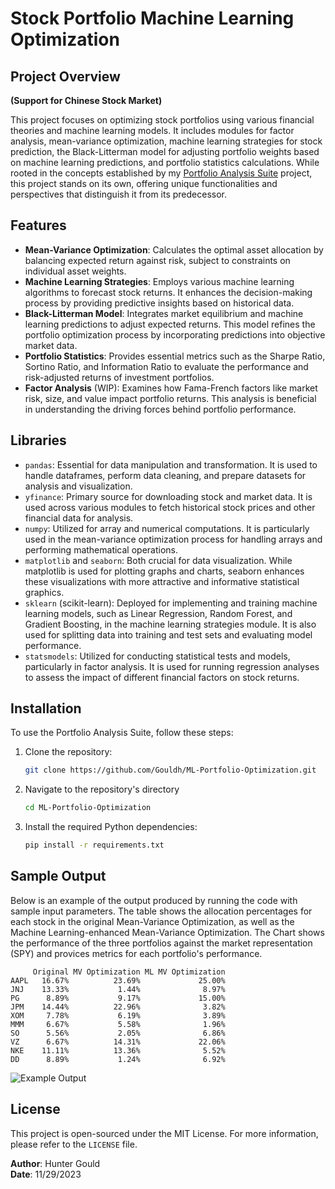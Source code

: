# Stock Portfolio Machine Learning Optimization

## Project Overview
**(Support for Chinese Stock Market)**

This project focuses on optimizing stock portfolios using various financial theories and machine learning models. It includes modules for factor analysis, mean-variance optimization, machine learning strategies for stock prediction, the Black-Litterman model for adjusting portfolio weights based on machine learning predictions, and portfolio statistics calculations. While rooted in the concepts established by my [Portfolio Analysis Suite](https://github.com/Gouldh/Portfolio-Analysis-Suite) project, this project stands on its own, offering unique functionalities and perspectives that distinguish it from its predecessor.

## Features
- **Mean-Variance Optimization**: Calculates the optimal asset allocation by balancing expected return against risk, subject to constraints on individual asset weights.
- **Machine Learning Strategies**: Employs various machine learning algorithms to forecast stock returns. It enhances the decision-making process by providing predictive insights based on historical data.
- **Black-Litterman Model**: Integrates market equilibrium and machine learning predictions to adjust expected returns. This model refines the portfolio optimization process by incorporating predictions into objective market data.
- **Portfolio Statistics**: Provides essential metrics such as the Sharpe Ratio, Sortino Ratio, and Information Ratio to evaluate the performance and risk-adjusted returns of investment portfolios.
- **Factor Analysis** (WIP): Examines how Fama-French factors like market risk, size, and value impact portfolio returns. This analysis is beneficial in understanding the driving forces behind portfolio performance.

## Libraries
- `pandas`: Essential for data manipulation and transformation. It is used to handle dataframes, perform data cleaning, and prepare datasets for analysis and visualization.
- `yfinance`: Primary source for downloading stock and market data. It is used across various modules to fetch historical stock prices and other financial data for analysis.
- `numpy`: Utilized for array and numerical computations. It is particularly used in the mean-variance optimization process for handling arrays and performing mathematical operations.
- `matplotlib` and `seaborn`: Both crucial for data visualization. While matplotlib is used for plotting graphs and charts, seaborn enhances these visualizations with more attractive and informative statistical graphics.
- `sklearn` (scikit-learn): Deployed for implementing and training machine learning models, such as Linear Regression, Random Forest, and Gradient Boosting, in the machine learning strategies module. It is also used for splitting data into training and test sets and evaluating model performance.
- `statsmodels`: Utilized for conducting statistical tests and models, particularly in factor analysis. It is used for running regression analyses to assess the impact of different financial factors on stock returns.


## Installation
To use the Portfolio Analysis Suite, follow these steps:

1. Clone the repository:
   ```bash
   git clone https://github.com/Gouldh/ML-Portfolio-Optimization.git
   ```
2. Navigate to the repository's directory
   ```bash
   cd ML-Portfolio-Optimization
   ```
3. Install the required Python dependencies:
   ```bash
   pip install -r requirements.txt
   ```

## Sample Output
Below is an example of the output produced by running the code with sample input parameters. The table shows the allocation percentages for each stock in the original Mean-Variance Optimization, as well as the Machine Learning-enhanced Mean-Variance Optimization. The Chart shows the performance of the three portfolios against the market representation (SPY) and provices metrics for each portfolio's performance.

```plaintext
     Original MV Optimization ML MV Optimization
AAPL   16.67%          23.69%             25.00%
JNJ    13.33%           1.44%              8.97%
PG      8.89%           9.17%             15.00%
JPM    14.44%          22.96%              3.82%
XOM     7.78%           6.19%              3.89%
MMM     6.67%           5.58%              1.96%
SO      5.56%           2.05%              6.86%
VZ      6.67%          14.31%             22.06%
NKE    11.11%          13.36%              5.52%
DD      8.89%           1.24%              6.92%
```

![Example Output](https://github.com/Gouldh/ML-Portfolio-Optimization/blob/main/Example%20Code%20Output.png) 

## License
This project is open-sourced under the MIT License. For more information, please refer to the `LICENSE` file.

**Author**: Hunter Gould         
**Date**: 11/29/2023
